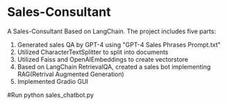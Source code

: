 # Sales-Consultant
A Sales-Consultant Based on LangChain.
The project includes five parts:
1. Generated sales QA by GPT-4 using "GPT-4 Sales Phrases Prompt.txt"
2. Utilized CharacterTextSplitter to split into documents
3. Utilized Faiss and OpenAIEmbeddings to create vectorstore
4. Based on LangChain RetrievalQA, created a sales bot implementing RAG(Retrival Augmented Generation)
5. Implemented Gradio GUI

#Run
python sales_chatbot.py
